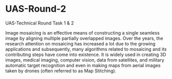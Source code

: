 # UAS-Round-2
UAS-Technical Round Task 1 &amp; 2

Image mosaicing is an effective means of constructing a single seamless image by aligning
multiple partially overlapped images. Over the years, the research attention on mosaicing has
increased a lot due to the growing applications and subsequently, many algorithms related to
mosaicing and its contributing steps have come into existence. It is widely used in creating 3D
images, medical imaging, computer vision, data from satellites, and military automatic target
recognition and even in making maps from aerial images taken by drones (often referred to as
Map Stitching).



